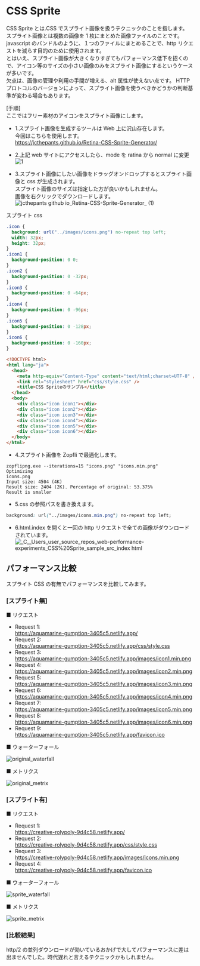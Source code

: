 # CSS Sprite

CSS Sprite とは.CSS でスプライト画像を扱うテクニックのことを指します。  
スプライト画像とは複数の画像を 1 枚にまとめた画像ファイルのことです。
javascript のバンドルのように、１つのファイルにまとめることで、http リクエストを減らす目的のために使用されます。  
とはいえ、スプライト画像が大きくなりすぎてもパフォーマンス低下を招くので、アイコン等のサイズの小さい画像のみをスプライト画像にするというケースが多いです。  
欠点は、画像の管理や利用の手間が増える、alt 属性が使えない点です。 HTTP プロトコルのバージョンによって、スプライト画像を使うべきかどうかの判断基準が変わる場合もあります。

[手順]  
ここではフリー素材のアイコンをスプライト画像にします。

- 1.スプライト画像を生成するツールは Web 上に沢山存在します。  
  今回はこちらを使用します。  
  https://jcthepants.github.io/Retina-CSS-Sprite-Generator/

* 2.上記 web サイトにアクセスしたら、mode を ratina から normal に変更  
  ![1](https://user-images.githubusercontent.com/49807271/195966784-8f5a41cb-dac7-4a6d-86e5-e9f8b47b7627.png)

* 3.スプライト画像にしたい画像をドラッグオンドロップするとスプライト画像と css が生成されます。  
  スプライト画像のサイズは指定した方が良いかもしれません。  
  画像を右クリックでダウンロードします。
  ![jcthepants github io_Retina-CSS-Sprite-Generator_ (1)](https://user-images.githubusercontent.com/49807271/195970001-2703dec3-3402-47ea-b66b-3990e7b24b9b.png)

スプライト css

```css
.icon {
  background: url("../images/icons.png") no-repeat top left;
  width: 32px;
  height: 32px;
}
.icon1 {
  background-position: 0 0;
}
.icon2 {
  background-position: 0 -32px;
}
.icon3 {
  background-position: 0 -64px;
}
.icon4 {
  background-position: 0 -96px;
}
.icon5 {
  background-position: 0 -128px;
}
.icon6 {
  background-position: 0 -160px;
}
```

```html
<!DOCTYPE html>
<html lang="ja">
  <head>
    <meta http-equiv="Content-Type" content="text/html;charset=UTF-8" />
    <link rel="stylesheet" href="css/style.css" />
    <title>CSS Spriteのサンプル</title>
  </head>
  <body>
    <div class="icon icon1"></div>
    <div class="icon icon2"></div>
    <div class="icon icon3"></div>
    <div class="icon icon4"></div>
    <div class="icon icon5"></div>
    <div class="icon icon6"></div>
  </body>
</html>
```

- 4.スプライト画像を Zopfli で最適化します。

```
zopflipng.exe --iterations=15 "icons.png" "icons.min.png"
Optimizing
icons.png
Input size: 4504 (4K)
Result size: 2404 (2K). Percentage of original: 53.375%
Result is smaller
```

- 5.css の参照パスを書き換えます。

```css
background: url("../images/icons.min.png") no-repeat top left;
```

- 6.html.index を開くと一回の http リクエストで全ての画像がダウンロードされています。  
  ![_C__Users_user_source_repos_web-performance-experiments_CSS%20Sprite_sample_src_index html](https://user-images.githubusercontent.com/49807271/195987853-5afdd0d3-9285-4438-8a8d-e0ae0ca11762.png)

## パフォーマンス比較

スプライト CSS の有無でパフォーマンスを比較してみます。

### [スプライト無]

■ リクエスト

- Request 1:  
  https://aquamarine-gumption-3405c5.netlify.app/
- Request 2:  
  https://aquamarine-gumption-3405c5.netlify.app/css/style.css
- Request 3:  
  https://aquamarine-gumption-3405c5.netlify.app/images/icon1.min.png
- Request 4:  
  https://aquamarine-gumption-3405c5.netlify.app/images/icon2.min.png
- Request 5:  
  https://aquamarine-gumption-3405c5.netlify.app/images/icon3.min.png
- Request 6:  
  https://aquamarine-gumption-3405c5.netlify.app/images/icon4.min.png
- Request 7:  
  https://aquamarine-gumption-3405c5.netlify.app/images/icon5.min.png
- Request 8:  
  https://aquamarine-gumption-3405c5.netlify.app/images/icon6.min.png
- Request 9:  
  https://aquamarine-gumption-3405c5.netlify.app/favicon.ico

■ ウォーターフォール

![original_waterfall](https://user-images.githubusercontent.com/49807271/196561653-ea407975-ddca-4a7a-a961-663161dd81ca.png)

■ メトリクス

![original_metrix](https://user-images.githubusercontent.com/49807271/196561650-618444ad-5ec0-4424-abe8-bb1ca069d873.png)

### [スプライト有]

■ リクエスト

- Request 1:  
  https://creative-rolypoly-9d4c58.netlify.app/
- Request 2:  
  https://creative-rolypoly-9d4c58.netlify.app/css/style.css
- Request 3:  
  https://creative-rolypoly-9d4c58.netlify.app/images/icons.min.png
- Request 4:  
  https://creative-rolypoly-9d4c58.netlify.app/favicon.ico

■ ウォーターフォール

![sprite_waterfall](https://user-images.githubusercontent.com/49807271/196561657-5d22d3a1-95fd-4fba-9a62-8e897d5660b2.png)

■ メトリクス

![sprite_metrix](https://user-images.githubusercontent.com/49807271/196561656-b8e860aa-7f26-4dd7-b0a5-5cfb4aa49877.png)

### [比較結果]

http/2 の並列ダウンロードが効いているおかげで大してパフォーマンスに差は出ませんでした。時代遅れと言えるテクニックかもしれません。
